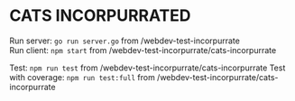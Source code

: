 # CATS INCORPURRATED

Run server: ```go run server.go``` from /webdev-test-incorpurrate<br>
Run client: ```npm start``` from /webdev-test-incorpurrate/cats-incorpurrate

Test: ```npm run test``` from /webdev-test-incorpurrate/cats-incorpurrate
Test with coverage: ```npm run test:full``` from /webdev-test-incorpurrate/cats-incorpurrate